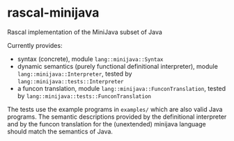 # rascal-minijava
Rascal implementation of the MiniJava subset of Java

Currently provides:

* syntax (concrete), module `lang::minijava::Syntax`
* dynamic semantics (purely functional definitional interpreter), module `lang::minijava::Interpreter`, tested by `lang::minijava::tests::Interpreter`
* a funcon translation, module `lang::minijava::FunconTranslation`, tested by `lang::minijava::tests::FunconTranslation`

The tests use the example programs in `examples/` which are also valid Java programs. 
The semantic descriptions provided by the definitional interpreter and by the funcon translation for the (unextended) minijava language should match the semantics of Java.
